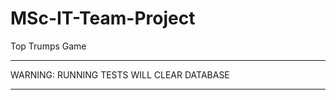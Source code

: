 # MSc-IT-Team-Project
Top Trumps Game

********************************************
WARNING: RUNNING TESTS WILL CLEAR DATABASE
********************************************
